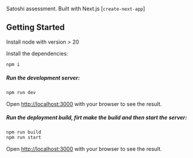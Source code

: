 Satoshi assessment.
Built with Next.js [`create-next-app`]

## Getting Started
Install node with version > 20

Install the dependencies:

```bash
npm i
```

##### Run the development server:

```bash
npm run dev
```

Open [http://localhost:3000](http://localhost:3000) with your browser to see the result.

##### Run the deployment build, firt make the build and then start the server:

```bash
npm run build
npm run start
```

Open [http://localhost:3000](http://localhost:3000) with your browser to see the result.

